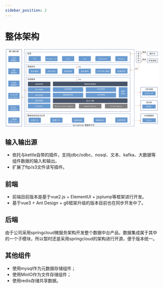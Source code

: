 ```yaml
---
sidebar_position: 2
---
```


# 整体架构

![DataIntegration Archite](/doc/image/dataintegration/dataintegration-archite1.png)


## 输入输出源

* 依托与kettle自带的插件，支持jdbc/odbc、nosql、文本、kafka、大数据等组件数据的输入和输出。
* 扩展了ftp/s3文件读写插件。

## 前端

* 前端目前版本是基于vue2.js + ElementUI + jsplump等框架进行开发。
* 基于vue3 + Ant Design + g6框架升级的版本目前也在同步开发中了。

## 后端

由于公司采用springcloud微服务架构开发整个数据中台产品，数据集成属于其中的一个子模块，所以暂时还是采用springcloud的架构进行开源，便于版本统一。

## 其他组件

* 使用mysql作为元数据存储组件；
* 使用MinIO作为文件存储组件；
* 使用redis存储共享数据。
